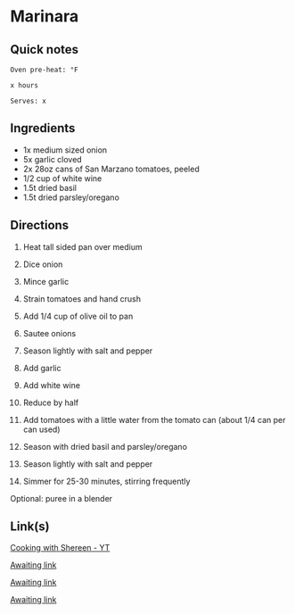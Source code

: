 # Marinara

## Quick notes 
```
Oven pre-heat: °F 

x hours

Serves: x
```

## Ingredients
+ 1x medium sized onion
+ 5x garlic cloved
+ 2x 28oz cans of San Marzano tomatoes, peeled
+ 1/2 cup of white wine
+ 1.5t dried basil
+ 1.5t dried parsley/oregano



## Directions
1. Heat tall sided pan over medium
1. Dice onion
1. Mince garlic
1. Strain tomatoes and hand crush

1. Add 1/4 cup of olive oil to pan
1. Sautee onions
1. Season lightly with salt and pepper
1. Add garlic
1. Add white wine
1. Reduce by half

1. Add tomatoes with a little water from the tomato can (about 1/4 can per can used)
1. Season with dried basil and parsley/oregano
1. Season lightly with salt and pepper

1. Simmer for 25-30 minutes, stirring frequently

Optional: puree in a blender



## Link(s)
[Cooking with Shereen - YT](https://www.youtube.com/watch?v=XY38b32bLHU)

[Awaiting link](url)

[Awaiting link](url)

[Awaiting link](url)
